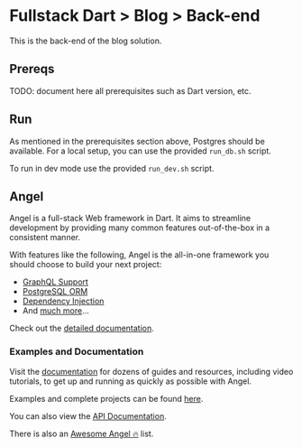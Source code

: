 # Fullstack Dart > Blog > Back-end

This is the back-end of the blog solution.

## Prereqs

TODO: document here all prerequisites such as Dart version, etc.

## Run

As mentioned in the prerequisites section above, Postgres should be available. For a local setup, you can use the provided `run_db.sh` script.

To run in dev mode use the provided `run_dev.sh` script. 



## Angel

Angel is a full-stack Web framework in Dart. It aims to streamline development by providing many common features
out-of-the-box in a consistent manner.

With features like the following, Angel is the all-in-one framework you should choose to build your next project:
* [GraphQL Support](https://github.com/angel-dart/graphql)
* [PostgreSQL ORM](https://github.com/angel-dart/orm)
* [Dependency Injection](https://docs.angel-dart.dev/guides/dependency-injection)
* And [much more](https://github.com/angel-dart)...

Check out the [detailed documentation](https://docs.angel-dart.dev/v/2.x).

### Examples and Documentation

Visit the [documentation](https://docs.angel-dart.dev/v/2.x)
for dozens of guides and resources, including video tutorials,
to get up and running as quickly as possible with Angel.

Examples and complete projects can be found
[here](https://github.com/angel-dart/examples-v2).


You can also view the [API Documentation](http://www.dartdocs.org/documentation/angel_framework/latest).

There is also an [Awesome Angel :fire:](https://github.com/angel-dart/awesome-angel) list.

